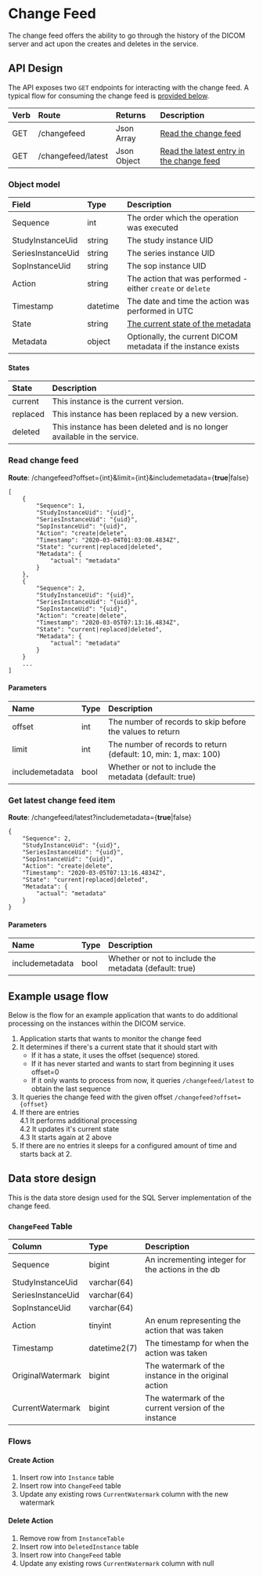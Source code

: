 ﻿# Change Feed

The change feed offers the ability to go through the history of the DICOM server and act upon the creates and deletes in the service.

## API Design

The API exposes two `GET` endpoints for interacting with the change feed. A typical flow for consuming the change feed is [provided below](#example-usage-flow).

Verb | Route              | Returns     | Description
:--- | :----------------- | :---------- | :---
GET  | /changefeed        | Json Array  | [Read the change feed](#read-change-feed)
GET  | /changefeed/latest | Json Object | [Read the latest entry in the change feed](#get-latest-change-feed-item)

### Object model
Field               | Type      | Description
:------------------ | :-------- | :---
Sequence            | int       | The order which the operation was executed
StudyInstanceUid    | string    | The study instance UID
SeriesInstanceUid   | string    | The series instance UID
SopInstanceUid      | string    | The sop instance UID
Action              | string    | The action that was performed - either `create` or `delete`
Timestamp           | datetime  | The date and time the action was performed in UTC
State               | string    | [The current state of the metadata](#states)
Metadata            | object    | Optionally, the current DICOM metadata if the instance exists

#### States
State    | Description 
:------- | :--- 
current  | This instance is the current version.
replaced | This instance has been replaced by a new version.
deleted  | This instance has been deleted and is no longer available in the service.

### Read change feed
**Route**: /changefeed?offset={int}&limit={int}&includemetadata={**true**|false}
```
[
    {
        "Sequence": 1,
        "StudyInstanceUid": "{uid}",
        "SeriesInstanceUid": "{uid}",
        "SopInstanceUid": "{uid}",
        "Action": "create|delete",
        "Timestamp": "2020-03-04T01:03:08.4834Z",
        "State": "current|replaced|deleted",
        "Metadata": {
            "actual": "metadata"
        }
    },
    {
        "Sequence": 2,
        "StudyInstanceUid": "{uid}",
        "SeriesInstanceUid": "{uid}",
        "SopInstanceUid": "{uid}",
        "Action": "create|delete",
        "Timestamp": "2020-03-05T07:13:16.4834Z",
        "State": "current|replaced|deleted",
        "Metadata": {
            "actual": "metadata"
        }
    }
    ...
]
```

#### Parameters
Name            | Type | Description
:-------------- | :--- | :---
offset          | int  | The number of records to skip before the values to return
limit           | int  | The number of records to return (default: 10, min: 1, max: 100)
includemetadata | bool | Whether or not to include the metadata (default: true)

### Get latest change feed item
**Route**: /changefeed/latest?includemetadata={**true**|false}
```
{
    "Sequence": 2,
    "StudyInstanceUid": "{uid}",
    "SeriesInstanceUid": "{uid}",
    "SopInstanceUid": "{uid}",
    "Action": "create|delete",
    "Timestamp": "2020-03-05T07:13:16.4834Z",
    "State": "current|replaced|deleted",
    "Metadata": {
        "actual": "metadata"
    }
}
```

#### Parameters
Name            | Type | Description
:-------------- | :--- | :---
includemetadata | bool | Whether or not to include the metadata (default: true)

## Example usage flow
Below is the flow for an example application that wants to do additional processing on the instances within the DICOM service.

1. Application starts that wants to monitor the change feed
2. It determines if there's a current state that it should start with
   * If it has a state, it uses the offset (sequence) stored.
   * If it has never started and wants to start from beginning it uses offset=0  
   * If it only wants to process from now, it queries `/changefeed/latest` to obtain the last sequence
3. It queries the change feed with the given offset `/changefeed?offset={offset}`
4. If there are entries  
  4.1 It performs additional processing  
  4.2 It updates it's current state  
  4.3 It starts again at 2 above  
5. If there are no entries it sleeps for a configured amount of time and starts back at 2.

## Data store design
This is the data store design used for the SQL Server implementation of the change feed.

### `ChangeFeed` Table
Column              | Type         | Description
:------------------ | :----------- | :---
Sequence            | bigint       | An incrementing integer for the actions in the db
StudyInstanceUid    | varchar(64)  |
SeriesInstanceUid   | varchar(64)  |
SopInstanceUid      | varchar(64)  |
Action              | tinyint      | An enum representing the action that was taken
Timestamp           | datetime2(7) | The timestamp for when the action was taken
OriginalWatermark   | bigint       | The watermark of the instance in the original action
CurrentWatermark    | bigint       | The watermark of the current version of the instance

### Flows
#### Create Action
1. Insert row into `Instance` table
2. Insert row into `ChangeFeed` table
3. Update any existing rows `CurrentWatermark` column with the new watermark

#### Delete Action
1. Remove row from `InstanceTable`
2. Insert row into `DeletedInstance` table
3. Insert row into `ChangeFeed` table
3. Update any existing rows `CurrentWatermark` column with null
